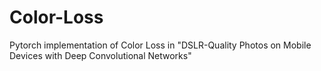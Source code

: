 # Color-Loss
Pytorch implementation of Color Loss in "DSLR-Quality Photos on Mobile Devices with Deep Convolutional Networks"
